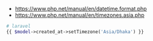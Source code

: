 
* https://www.php.net/manual/en/datetime.format.php
* https://www.php.net/manual/en/timezones.asia.php


```php
# laravel
{{ $model->created_at->setTimezone('Asia/Dhaka') }}
```

